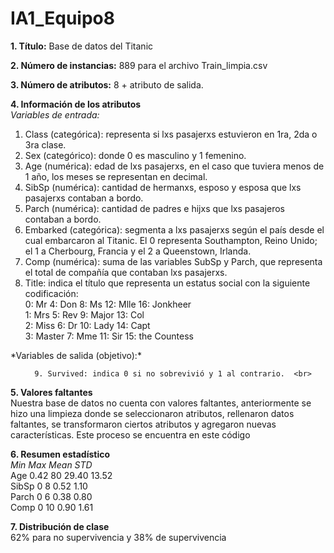 # IA1_Equipo8
**1. Título:** Base de datos del Titanic
   
**2. Número de instancias:** 889 para el archivo Train_limpia.csv
   
**3. Número de atributos:** 8 + atributo de salida.
   
**4. Información de los atributos**   <br>
   *Variables de entrada:*
   <ol>
  	<li>Class (categórica): representa si lxs pasajerxs estuvieron en 1ra, 2da o 3ra clase. </li>
	<li> Sex (categórico): donde 0 es masculino y 1 femenino.</li>
	<li> Age (numérica): edad de lxs pasajerxs, en el caso que tuviera menos de 1 año, los meses se representan en decimal. </li>
	<li> SibSp (numérica): cantidad de hermanxs, esposo y esposa que lxs pasajerxs contaban a bordo. </li>
	<li> Parch (numérica): cantidad de padres e hijxs que lxs pasajeros contaban a bordo. </li>
	<li> Embarked (categórica): segmenta a lxs pasajerxs según el país desde el cual embarcaron al Titanic. El 0 representa Southampton, Reino Unido; el 1 a Cherbourg, Francia y el 2 a Queenstown, Irlanda. </li>
	<li> Comp (numérica): suma de las variables SubSp y Parch, que representa el total de compañía que contaban lxs pasajerxs. </li>
	<li> Title: indica el título que representa un estatus social con la siguiente codificación: <br>
          0: Mr		4: Don      8: Ms        12: Mlle            16: Jonkheer  <br>
          1: Mrs	5: Rev      9: Major     13: Col  <br>
          2: Miss	6: Dr       10: Lady     14: Capt  <br>
          3: Master	7: Mme      11: Sir      15: the Countess<br>   </li>
   </ol>
   *Variables de salida (objetivo):*  <br>
   <ol>
   
      9. Survived: indica 0 si no sobrevivió y 1 al contrario.  <br>
  </ol>
          
**5. Valores faltantes**  <br>
Nuestra base de datos no cuenta con valores faltantes, anteriormente se hizo una limpieza donde se seleccionaron atributos, rellenaron datos faltantes, se transformaron ciertos atributos y agregaron nuevas características. Este proceso se encuentra en este código  <br>

**6. Resumen estadístico**  <br>
		*Min      Max     Mean 	  STD*  <br>
Age		0.42	  80      29.40	  13.52   <br>
SibSp		0	  8	  0.52	  1.10  <br>
Parch		0	  6	  0.38	  0.80  <br>
Comp		0	  10      0.90	  1.61  <br>

**7. Distribución de clase**  
62% para no supervivencia y 38% de supervivencia

